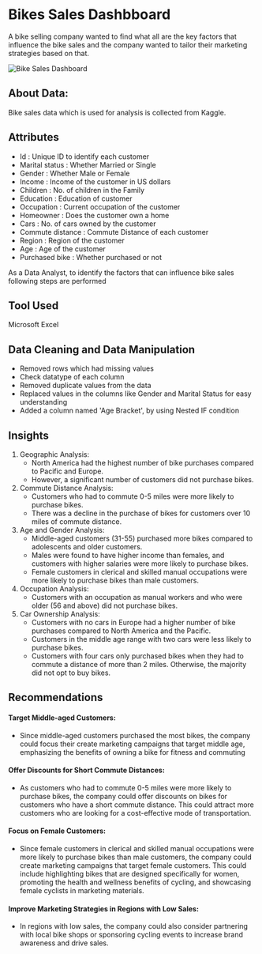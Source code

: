 # Bikes Sales Dashbboard

A bike selling company wanted to find what all are the key factors that influence the bike sales and the company wanted to tailor 
their marketing strategies based on that.

![Bike Sales Dashboard](https://user-images.githubusercontent.com/82135370/221947325-614d8ab1-e223-4bc2-b9f0-d410d83e92d0.png)


## About Data:
Bike sales data which is used for analysis is collected from Kaggle.

## Attributes
* Id : Unique ID to identify each customer
* Marital status : Whether Married or Single
* Gender : Whether Male or Female
* Income : Income of the customer in US dollars
* Children : No. of children in the Family
* Education : Education of customer
* Occupation : Current occupation of the customer
* Homeowner : Does the customer own a home
* Cars : No. of cars owned by the customer
* Commute distance : Commute Distance of each customer
* Region : Region of the customer
* Age : Age of the customer
* Purchased bike : Whether purchased or not





As a Data Analyst, to identify the factors that can influence bike sales following steps are performed

## Tool Used
Microsoft Excel

## Data Cleaning and Data Manipulation
* Removed rows which had missing values 
* Check datatype of each column
* Removed duplicate values from the data
* Replaced values in the columns like Gender and Marital Status for easy understanding
* Added a column named 'Age Bracket', by using Nested IF condition

## Insights
1. Geographic Analysis:
    * North America had the highest number of bike purchases compared to Pacific and Europe.
    * However, a significant number of customers did not purchase bikes.
2. Commute Distance Analysis:
    * Customers who had to commute 0-5 miles were more likely to purchase bikes.
    * There was a decline in the purchase of bikes for customers over 10 miles of commute distance.
3. Age and Gender Analysis:
    * Middle-aged customers (31-55) purchased more bikes compared to adolescents and older customers.
    * Males were found to have higher income than females, and customers with higher salaries were more likely to purchase bikes.
    * Female customers in clerical and skilled manual occupations were more likely to purchase bikes than male customers.
4. Occupation Analysis:
    * Customers with an occupation as manual workers and who were older (56 and above) did not purchase bikes.
5. Car Ownership Analysis:
    * Customers with no cars in Europe had a higher number of bike purchases compared to North America and the Pacific.
    * Customers in the middle age range with two cars were less likely to purchase bikes.
    * Customers with four cars only purchased bikes when they had to commute a distance of more than 2 miles. Otherwise, the majority did not 
      opt to buy bikes.
      
## Recommendations

#### Target Middle-aged Customers:
* Since middle-aged customers purchased the most bikes, the company could focus their create marketing campaigns that target middle age, emphasizing the benefits of owning a bike for fitness and commuting
#### Offer Discounts for Short Commute Distances:
* As customers who had to commute 0-5 miles were more likely to purchase bikes, the company could offer discounts on bikes for customers who have a short commute distance. This could  attract more customers who are looking for a cost-effective mode of transportation.
#### Focus on Female Customers:
* Since female customers in clerical and skilled manual occupations were more likely to purchase bikes than male customers, the company could create marketing campaigns that target female customers. This could include highlighting bikes that are designed specifically for women, promoting the health and wellness benefits of cycling, and showcasing female cyclists in marketing materials.
#### Improve Marketing Strategies in Regions with Low Sales:
* In regions with low sales, the company could also consider partnering with local bike shops or sponsoring cycling events to increase brand awareness and drive sales.



